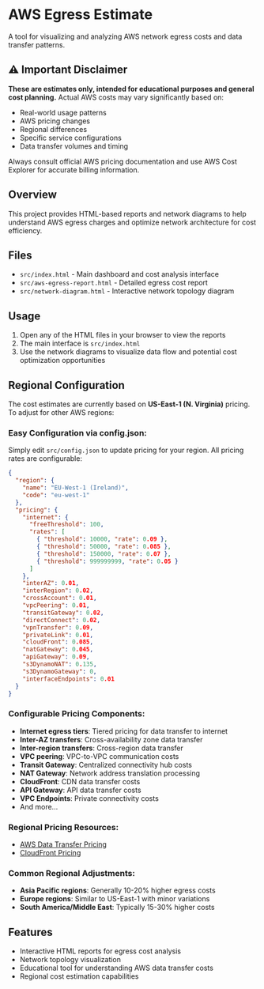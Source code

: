 # AWS Egress Estimate

A tool for visualizing and analyzing AWS network egress costs and data transfer patterns.

## ⚠️ Important Disclaimer

**These are estimates only, intended for educational purposes and general cost planning.** Actual AWS costs may vary significantly based on:
- Real-world usage patterns
- AWS pricing changes
- Regional differences
- Specific service configurations
- Data transfer volumes and timing

Always consult official AWS pricing documentation and use AWS Cost Explorer for accurate billing information.

## Overview

This project provides HTML-based reports and network diagrams to help understand AWS egress charges and optimize network architecture for cost efficiency.

## Files

- `src/index.html` - Main dashboard and cost analysis interface
- `src/aws-egress-report.html` - Detailed egress cost report
- `src/network-diagram.html` - Interactive network topology diagram

## Usage

1. Open any of the HTML files in your browser to view the reports
2. The main interface is `src/index.html`
3. Use the network diagrams to visualize data flow and potential cost optimization opportunities

## Regional Configuration

The cost estimates are currently based on **US-East-1 (N. Virginia)** pricing. To adjust for other AWS regions:

### Easy Configuration via config.json:
Simply edit `src/config.json` to update pricing for your region. All pricing rates are configurable:

```json
{
  "region": {
    "name": "EU-West-1 (Ireland)",
    "code": "eu-west-1"
  },
  "pricing": {
    "internet": {
      "freeThreshold": 100,
      "rates": [
        { "threshold": 10000, "rate": 0.09 },
        { "threshold": 50000, "rate": 0.085 },
        { "threshold": 150000, "rate": 0.07 },
        { "threshold": 999999999, "rate": 0.05 }
      ]
    },
    "interAZ": 0.01,
    "interRegion": 0.02,
    "crossAccount": 0.01,
    "vpcPeering": 0.01,
    "transitGateway": 0.02,
    "directConnect": 0.02,
    "vpnTransfer": 0.09,
    "privateLink": 0.01,
    "cloudFront": 0.085,
    "natGateway": 0.045,
    "apiGateway": 0.09,
    "s3DynamoNAT": 0.135,
    "s3DynamoGateway": 0,
    "interfaceEndpoints": 0.01
  }
}
```

### Configurable Pricing Components:
- **Internet egress tiers**: Tiered pricing for data transfer to internet
- **Inter-AZ transfers**: Cross-availability zone data transfer
- **Inter-region transfers**: Cross-region data transfer
- **VPC peering**: VPC-to-VPC communication costs
- **Transit Gateway**: Centralized connectivity hub costs
- **NAT Gateway**: Network address translation processing
- **CloudFront**: CDN data transfer costs
- **API Gateway**: API data transfer costs
- **VPC Endpoints**: Private connectivity costs
- And more...

### Regional Pricing Resources:
- [AWS Data Transfer Pricing](https://aws.amazon.com/ec2/pricing/on-demand/#Data_Transfer)
- [CloudFront Pricing](https://aws.amazon.com/cloudfront/pricing/)

### Common Regional Adjustments:
- **Asia Pacific regions**: Generally 10-20% higher egress costs
- **Europe regions**: Similar to US-East-1 with minor variations  
- **South America/Middle East**: Typically 15-30% higher costs

## Features

- Interactive HTML reports for egress cost analysis
- Network topology visualization
- Educational tool for understanding AWS data transfer costs
- Regional cost estimation capabilities